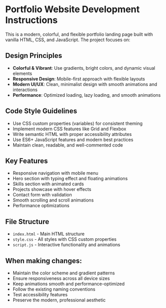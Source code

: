 <!-- Use this file to provide workspace-specific custom instructions to Copilot. For more details, visit https://code.visualstudio.com/docs/copilot/copilot-customization#_use-a-githubcopilotinstructionsmd-file -->

# Portfolio Website Development Instructions

This is a modern, colorful, and flexible portfolio landing page built with vanilla HTML, CSS, and JavaScript. The project focuses on:

## Design Principles
- **Colorful & Vibrant**: Use gradients, bright colors, and dynamic visual elements
- **Responsive Design**: Mobile-first approach with flexible layouts
- **Modern UI/UX**: Clean, minimalist design with smooth animations and interactions
- **Performance**: Optimized loading, lazy loading, and smooth animations

## Code Style Guidelines
- Use CSS custom properties (variables) for consistent theming
- Implement modern CSS features like Grid and Flexbox
- Write semantic HTML with proper accessibility attributes
- Use ES6+ JavaScript features and modern best practices
- Maintain clean, readable, and well-commented code

## Key Features
- Responsive navigation with mobile menu
- Hero section with typing effect and floating animations
- Skills section with animated cards
- Projects showcase with hover effects
- Contact form with validation
- Smooth scrolling and scroll animations
- Performance optimizations

## File Structure
- `index.html` - Main HTML structure
- `style.css` - All styles with CSS custom properties
- `script.js` - Interactive functionality and animations

## When making changes:
- Maintain the color scheme and gradient patterns
- Ensure responsiveness across all device sizes
- Keep animations smooth and performance-optimized
- Follow the existing naming conventions
- Test accessibility features
- Preserve the modern, professional aesthetic
